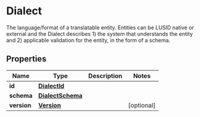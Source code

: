 

# Dialect

The language/format of a translatable entity. Entities can be LUSID native or external and the Dialect describes  1) the system that understands the entity and  2) applicable validation for the entity, in the form of a schema.

## Properties

Name | Type | Description | Notes
------------ | ------------- | ------------- | -------------
**id** | [**DialectId**](DialectId.md) |  | 
**schema** | [**DialectSchema**](DialectSchema.md) |  | 
**version** | [**Version**](Version.md) |  |  [optional]



